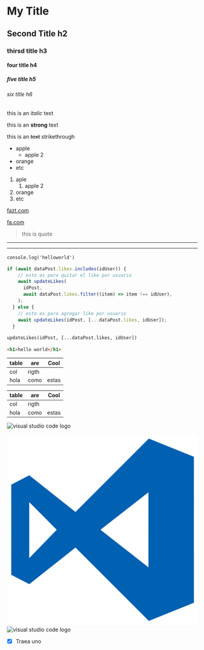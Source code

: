 <!-- heading -->
# My Title
## Second Title h2
### thirsd title h3
#### four title h4
##### five title h5
###### six title h6
<!-- italic -->
this is an *italic* text
<!-- strong -->
this is an **strong** text
<!-- strikethrough -->
this is an ~~text~~ strikethrough

<!-- UL -->
* apple 
    * apple 2
* orange
* etc

1. aple
    1. apple 2
2. orange
3. etc

[fazt.com](http://www.faztweb.com)

[fa.com](http://www.fweb.com)

> this is quote

---
___
`console.log('helloworld')`

```Javascript
if (await dataPost.likes.includes(idUser)) {
    // esto es para quitar el like por usuario
    await updateLikes(
      idPost,
      await dataPost.likes.filter((item) => item !== idUser),
    );
  } else {
    // esto es para agregar like por usuario
    await updateLikes(idPost, [...dataPost.likes, idUser]);
  }
```
```python
updateLikes(idPost, [...dataPost.likes, idUser])
```
```html
<h1>hello world</h1>
```
|table |are  | Cool |
|------|-----|------|
|col   | rigth      |
|hola  |como | estas|

|table |are  | Cool |
|------|-----|------|
|col   | rigth      |
|hola  |como | estas|

![visual studio code logo](https://static.wikia.nocookie.net/logopedia/images/2/25/Visual_Studio_Code_0.10.1_icon.svg/revision/latest?cb=20210722231921&path-prefix=es)

![visual studio code logo](visual.svg)
![visual studio code logo](thumb.png "vs logo")

<!-- github markdown -->
* [x] Traea uno

